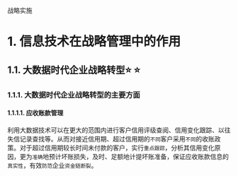 战略实施

# 1. 信息技术在战略管理中的作用

## 1.1. 大数据时代企业战略转型:star: :star: 

### 1.1.1. 大数据时代企业战略转型的主要方面

#### 1.1.1.1. 应收账款管理

利用大数据技术可以在更大的范围内进行客户信用评级查阅、信用变化跟踪、以往失信记录查找等。从而对接近信用期、超过信用期的`不同`客户采用`不同`的收账政策。对于超过信用期较长时间未付款的客户，实行`重点跟踪`，分析其信用变化原因，更为`准确`地预计坏账损失，及时、足额地计提坏账准备，保证应收账款信息的`真实性`，有效`防范`企业`资金链断裂`。
